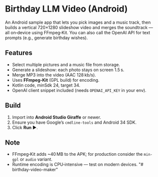 
# Birthday LLM Video (Android)

An Android sample app that lets you pick images and a music track, then builds a vertical 720×1280 slideshow video and merges the soundtrack — all on‑device using FFmpeg‑Kit. You can also call the OpenAI API for text prompts (e.g., generate birthday wishes).

## Features
- Select multiple pictures and a music file from storage.
- Generate a slideshow: each photo stays on screen 1.5 s.
- Merge MP3 into the video (AAC 128 kb/s).
- Uses **FFmpeg‑Kit** (GPL build) for encoding.
- Kotlin code, minSdk 24, target 34.
- OpenAI client snippet included (needs `OPENAI_API_KEY` in your env).

## Build
1. Import into **Android Studio Giraffe** or newer.
2. Ensure you have Google’s `cmdline-tools` and Android 34 SDK.
3. Click **Run ▶**.

## Note
- FFmpeg‑Kit adds ~40 MB to the APK; for production consider the `min-gpl` or `audio` variant.
- Runtime encoding is CPU‑intensive — test on modern devices.
"# birthday-video-maker" 

